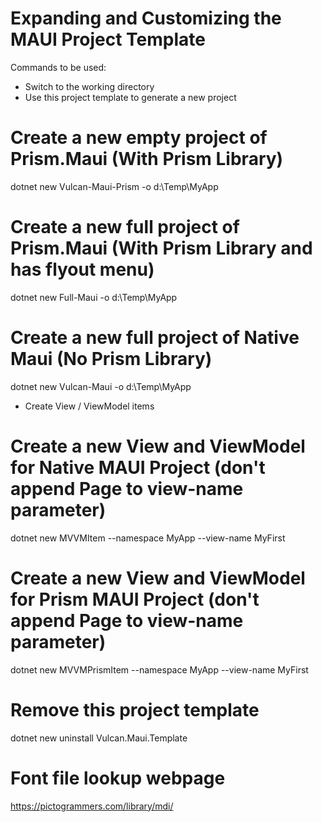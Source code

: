 # Expanding and Customizing the MAUI Project Template

Commands to be used:

* Switch to the working directory
* Use this project template to generate a new project

# Create a new empty project of Prism.Maui (With Prism Library)
dotnet new Vulcan-Maui-Prism -o d:\Temp\MyApp

# Create a new full project of Prism.Maui (With Prism Library and has flyout menu)
dotnet new Full-Maui -o d:\Temp\MyApp

# Create a new full project of Native Maui (No Prism Library)
dotnet new Vulcan-Maui -o d:\Temp\MyApp

* Create View / ViewModel items

# Create a new View and ViewModel for Native MAUI Project (don't append Page to view-name parameter)

dotnet new MVVMItem  --namespace MyApp --view-name MyFirst

# Create a new View and ViewModel for Prism MAUI Project (don't append Page to view-name parameter)

dotnet new MVVMPrismItem  --namespace MyApp --view-name MyFirst

# Remove this project template
dotnet new uninstall Vulcan.Maui.Template

# Font file lookup webpage
https://pictogrammers.com/library/mdi/